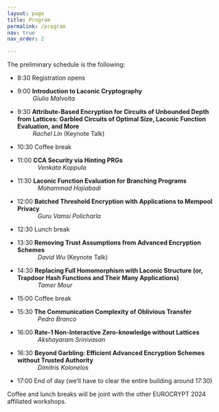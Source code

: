 ```yaml
---
layout: page
title: Program
permalink: /program
nav: true
nav_order: 2

---
```


The preliminary schedule is the following:

- 8:30	Registration opens

- 9:00	**Introduction to Laconic Cryptography** <br>
	&nbsp;&nbsp;&nbsp;&nbsp;&nbsp;&nbsp;&nbsp;&nbsp; *Giulio Malvolta*
- 9:30	**Attribute-Based Encryption for Circuits of Unbounded Depth from Lattices: Garbled Circuits of Optimal Size, Laconic Function Evaluation, and More** <br>
	&nbsp;&nbsp;&nbsp;&nbsp;&nbsp;&nbsp;&nbsp;&nbsp; *Rachel Lin* (Keynote Talk) 

- 10:30 Coffee break

- 11:00	**CCA Security via Hinting PRGs** <br>
	&nbsp;&nbsp;&nbsp;&nbsp;&nbsp;&nbsp;&nbsp;&nbsp;&nbsp;&nbsp;&nbsp; *Venkata Koppula*
- 11:30 **Laconic Function Evaluation for Branching Programs**	 <br>
	&nbsp;&nbsp;&nbsp;&nbsp;&nbsp;&nbsp;&nbsp;&nbsp;&nbsp;&nbsp;&nbsp; *Mohammad Hajiabadi*
- 12:00	**Batched Threshold Encryption with Applications to Mempool Privacy**  <br>
	&nbsp;&nbsp;&nbsp;&nbsp;&nbsp;&nbsp;&nbsp;&nbsp;&nbsp;&nbsp;&nbsp; *Guru Vamsi Policharla*

- 12:30 Lunch break

- 13:30 **Removing Trust Assumptions from Advanced Encryption Schemes** <br>
	&nbsp;&nbsp;&nbsp;&nbsp;&nbsp;&nbsp;&nbsp;&nbsp;&nbsp;&nbsp;&nbsp; *David Wu* (Keynote Talk)
- 14:30 **Replacing Full Homomorphism with Laconic Structure (or, Trapdoor Hash Functions and Their Many Applications)**<br>
	&nbsp;&nbsp;&nbsp;&nbsp;&nbsp;&nbsp;&nbsp;&nbsp;&nbsp;&nbsp;&nbsp; *Tamer Mour*

- 15:00 Coffee break

- 15:30 **The Communication Complexity of Oblivious Transfer** <br>
	&nbsp;&nbsp;&nbsp;&nbsp;&nbsp;&nbsp;&nbsp;&nbsp;&nbsp;&nbsp;&nbsp; *Pedro Branco*
- 16:00 **Rate-1 Non-Interactive Zero-knowledge without Lattices** <br>
	&nbsp;&nbsp;&nbsp;&nbsp;&nbsp;&nbsp;&nbsp;&nbsp;&nbsp;&nbsp;&nbsp; *Akshayaram Srinivasan*
- 16:30 **Beyond Garbling: Efficient Advanced Encryption Schemes without Trusted Authority**<br>
	&nbsp;&nbsp;&nbsp;&nbsp;&nbsp;&nbsp;&nbsp;&nbsp;&nbsp;&nbsp;&nbsp; *Dimitris Kolonelos*

- 17:00 End of day  (we’ll have to clear the entire building around 17:30)

Coffee and lunch breaks will be joint with the other EUROCRYPT 2024 affiliated workshops.

